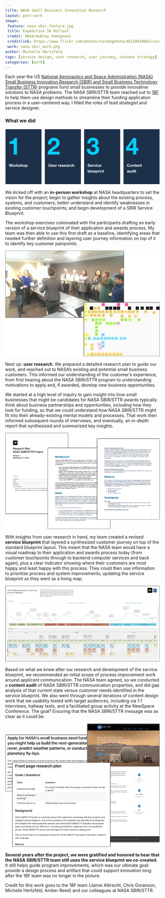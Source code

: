```yaml
---
title: NASA Small Business Innovation Research
layout: post-work
image:
 feature: nasa-sbir_feature.jpg
 title: Expedition 58 Rollout
 credit: NASA/Aubrey Gemignani
 creditlink: https://www.flickr.com/photos/nasahqphoto/46128910891/in/album-72157706265243484/
 work: nasa-sbir_work.png
author: Michelle Hertzfeld
tags: [service design, user research, user journey, content strategy]
categories: [work]
---
```

Each year the US [National Aeronautics and Space Administration (NASA) Small Business Innovation Research (SBIR) and Small Business Technology Transfer (STTR)](https://sbir.nasa.gov/) programs fund small businesses to provide innovative solutions to NASA problems. The NASA SBIR/STTR team reached out to [18F](https://18f.gsa.gov/) to help them use design methods to streamline their funding application process in a user-centered way. I filled the roles of lead strategist and service designer.<!--more-->

### What we did

![1, workshop; 2, user research; 3, service blueprint; 4, content audit](/img/nasa-sbir_1234.jpg)

We kicked off with an **in-person workshop** at NASA headquarters to set the vision for the project; begin to gather insights about the existing process, systems, and customers; better understand and identify weaknesses in existing customer touchpoints; and begin development of a SBIR Service Blueprint.

The workshop exercises culminated with the participants drafting an early version of a service blueprint of their application and awards process. My team was then able to use this first draft as a baseline, identifying areas that needed further definition and layering user journey information on top of it to identify key customer painpoints.

![Michelle leading service blueprint workshop with about 10 participants in view](/img/nasa-sbir_workshop.jpg)

Next up: **user research**. We prepared a detailed research plan to guide our work, and reached out to NASA’s existing and potential small business customers. This informed our understanding of the customer’s experience, from first hearing about the NASA SBIR/STTR program to understanding motivations to apply and, if awarded, develop new business opportunities.

We started at a high level of inquiry to gain insight into how small businesses that might be candidates for NASA SBIR/STTR awards typically think about business partnerships and opportunities, including how they look for funding, so that we could understand how NASA SBIR/STTR might fit into their already-existing mental models and processes. That work then informed subsequent rounds of interviews, and eventually, an in-depth report that synthesized and summarized key insights.

![NASA SBIR research plan](/img/nasa-sbir_research-plan.jpg)

With insights from user research in hand, my team created a revised **service blueprint** that layered a synthesized customer journey on top of the standard blueprint layout. This meant that the NASA team would have a visual roadmap to their application and awards process today (from customer touchpoints through to backend computer services and back again), plus a clear indicator showing where their customers are most happy and least happy with this process. They could then use information to prioritize process and system improvements, updating the service blueprint as they went as a living map.

![NASA SBIR final service blueprint](/img/nasa-sbir_blueprint.jpg)

Based on what we knew after our research and development of the service blueprint, we recommended an initial scope of process improvement work around applicant communication. The NASA team agreed, so we conducted a **content audit** of NASA SBIR/STTR communication properties, and did gap analysis of that current state versus customer needs identified in the service blueprint. We also went through several iterations of content design work that we usability tested with target audiences, including via 1:1 interviews, hallway tests, and a facilitated group activity at the NewSpace Conference. The goal? Ensuring that the NASA SBIR/STTR message was as clear as it could be.

![NASA SBIR example content that was tested](/img/nasa-sbir_content-wires.jpg)

**Several years after the project, we were gratified and honored to hear that the NASA SBIR/STTR team still uses the service blueprint we co-created.** It still helps guide program improvements, which was our ultimate goal: provide a design process and artifact that could support innovation long after the 18F team was no longer in the picture.

Credit for this work goes to the 18F team (Jamie Albrecht, Chris Goranson, Michelle Hertzfeld, Amber Reed) and our colleagues at NASA SBIR/STTR.
